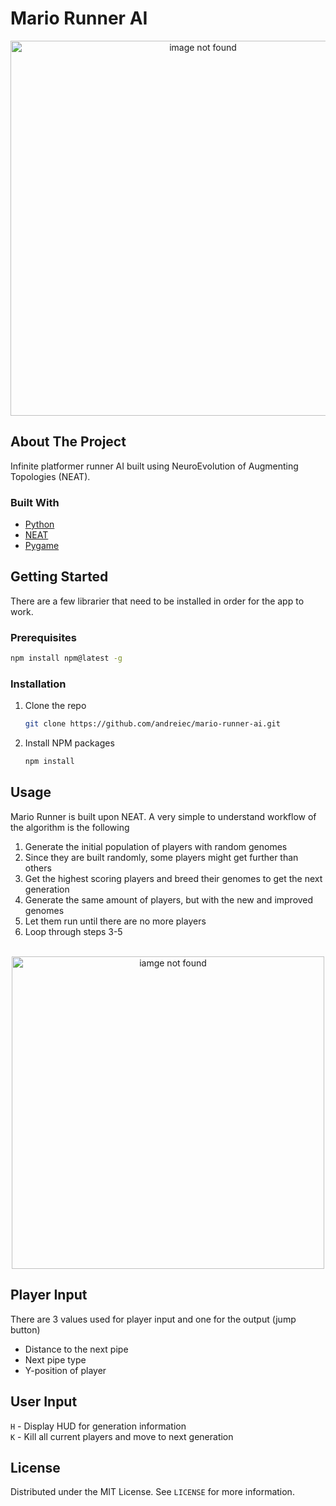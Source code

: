 # Mario Runner AI

<p align="center">
<img src="./examples/1.gif" alt="image not found" width="600">
</p>

## About The Project

Infinite platformer runner AI built using NeuroEvolution of Augmenting Topologies (NEAT).

### Built With

* [Python](https://www.python.org/)
* [NEAT](https://github.com/CodeReclaimers/neat-python)
* [Pygame](https://www.pygame.org)




## Getting Started

There are a few librarier that need to be installed in order for the app to work.

### Prerequisites
  ```sh
  npm install npm@latest -g
  ```

### Installation

1. Clone the repo

   ```sh
   git clone https://github.com/andreiec/mario-runner-ai.git
   ```
2. Install NPM packages

   ```sh
   npm install
   ```

## Usage

Mario Runner is built upon NEAT. A very simple to understand workflow of the algorithm is the following
1. Generate the initial population of players with random genomes
2. Since they are built randomly, some players might get further than others
3. Get the highest scoring players and breed their genomes to get the next generation
4. Generate the same amount of players, but with the new and improved genomes
5. Let them run until there are no more players
6. Loop through steps 3-5 <br /><br />

<p align="center">
<img src="./examples/2.gif" alt="iamge not found" width="500">
</p>

## Player Input
There are 3 values used for player input and one for the output (jump button)
* Distance to the next pipe
* Next pipe type
* Y-position of player

## User Input

`H` - Display HUD for generation information <br />
`K` - Kill all current players and move to next generation


## License

Distributed under the MIT License. See `LICENSE` for more information.
